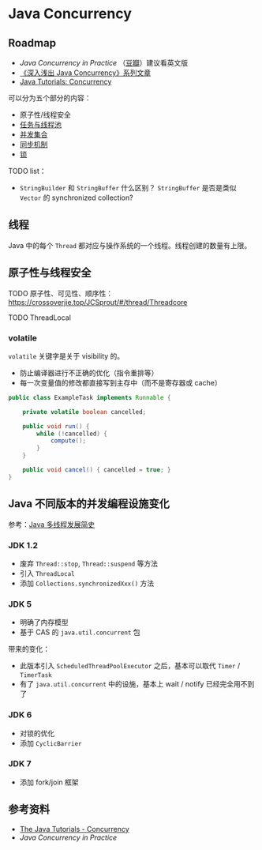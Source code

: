 # Java Concurrency

## Roadmap

+ _Java Concurrency in Practice_ （[豆瓣](https://book.douban.com/subject/1888733/)）建议看英文版
+ [《深入浅出 Java Concurrency》系列文章](http://www.blogjava.net/xylz/archive/2010/07/08/325587.html)
+ [Java Tutorials: Concurrency](https://docs.oracle.com/javase/tutorial/essential/concurrency/index.html)

可以分为五个部分的内容：

+ 原子性/线程安全
+ [任务与线程池](concurrency-threadpool.md)
+ [并发集合](concurrency-collection.md)
+ [同步机制](concurrency-sync.md)
+ [锁](concurrency-lock.md)

TODO list：

+ `StringBuilder` 和 `StringBuffer` 什么区别？ `StringBuffer` 是否是类似 `Vector` 的 synchronized collection?

## 线程

Java 中的每个 `Thread` 都对应与操作系统的一个线程。线程创建的数量有上限。

## 原子性与线程安全

TODO 原子性、可见性、顺序性：https://crossoverjie.top/JCSprout/#/thread/Threadcore

TODO ThreadLocal

### volatile

`volatile` 关键字是关于 visibility 的。

+ 防止编译器进行不正确的优化（指令重排等）
+ 每一次变量值的修改都直接写到主存中（而不是寄存器或 cache）

```Java
public class ExampleTask implements Runnable {

    private volatile boolean cancelled;

    public void run() {
        while (!cancelled) {
            compute();
        }
    }

    public void cancel() { cancelled = true; }
}
```

## Java 不同版本的并发编程设施变化

参考：[Java 多线程发展简史](https://raychase.iteye.com/blog/1679131)

### JDK 1.2

+ 废弃 `Thread::stop`, `Thread::suspend` 等方法
+ 引入 `ThreadLocal`
+ 添加 `Collections.synchronizedXxx()` 方法

### JDK 5

+ 明确了内存模型
+ 基于 CAS 的 `java.util.concurrent` 包

带来的变化：

+ 此版本引入 `ScheduledThreadPoolExecutor` 之后，基本可以取代 `Timer` / `TimerTask`
+ 有了 `java.util.concurrent` 中的设施，基本上 wait / notify 已经完全用不到了

### JDK 6

+ 对锁的优化
+ 添加 `CyclicBarrier`

### JDK 7

+ 添加 fork/join 框架

## 参考资料

+ [The Java Tutorials - Concurrency](https://docs.oracle.com/javase/tutorial/essential/concurrency/index.html)
+ _Java Concurrency in Practice_